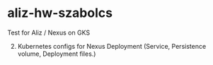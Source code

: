 # aliz-hw-szabolcs
Test for Aliz / Nexus on GKS

2. Kubernetes configs for Nexus Deployment
(Service, Persistence volume, Deployment files.)
